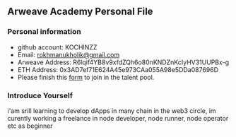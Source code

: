 ## Arweave Academy Personal File

### Personal information

- github account: KOCHINZZ
- Email: rokhmanukholik@gmail.com
- Arweave Address: R6lqif4YB8v9xfdZQh6o80nKNDZnKcIyHV31UUPBx-g
- ETH Address: 0x3AD7ef71E624A45e973CAa055A98e5DDa087696D
- Please finish this [form](https://docs.google.com/forms/d/e/1FAIpQLSfWA5fIIcBgmRppm3jNz5vmf9Mai_QMVil-2pO4r7YKn_Zhtw/viewform?usp=sf_link) to join in the talent pool.

### Introduce Yourself
 i'am srill learning to develop dApps in many chain in the web3 circle, im curently working a freelance in node developer, node runner, node operator etc as beginner
